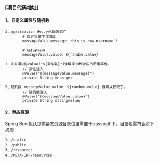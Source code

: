 ### [[项目代码地址]](https://github.com/AndyCZY/czy-study-spring-boot "项目代码地址")  

#### 1、自定义属性与随机数
    1、application-dev.yml配置文件
            # 自定义属性与加载
            messageValue.message: this is new username !
            
            # 随机字符串
            messageValue.value: ${random.value}
    
    1、可以通过@Value("${属性名}")注解来加载对应的配置属性。
            // 属性注入
        	@Value("${messageValue.message}")
        	private String message;
    
    2、随机数 messageValue.value: ${random.value} 就可以获取了。
            // 随机数注入
            @Value("${messageValue.value}")
            private String stringvalue;
    
#### 2、静态资源
Spring Boot默认提供静态资源目录位置需置于classpath下，目录名需符合如下规则：    

    1、/static
    2、/public
    3、/resources
    4、/META-INF/resources